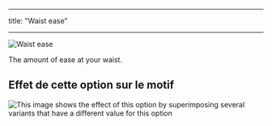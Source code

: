 - - -
title: "Waist ease"
- - -

![Waist ease](./waistease.svg)

The amount of ease at your waist.

## Effet de cette option sur le motif

![This image shows the effect of this option by superimposing several variants that have a different value for this option](carlita_waistease_sample.svg "Effect of this option on the pattern")
